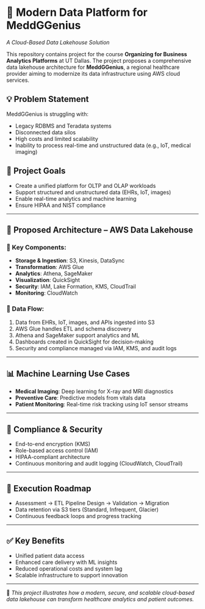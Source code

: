 # 🏥 Modern Data Platform for MeddGGenius  
*A Cloud-Based Data Lakehouse Solution*

This repository contains project for the course **Organizing for Business Analytics Platforms** at UT Dallas. The project proposes a comprehensive data lakehouse architecture for **MeddGGenius**, a regional healthcare provider aiming to modernize its data infrastructure using AWS cloud services.

## 💡 Problem Statement

MeddGGenius is struggling with:
- Legacy RDBMS and Teradata systems
- Disconnected data silos
- High costs and limited scalability
- Inability to process real-time and unstructured data (e.g., IoT, medical imaging)

## 🎯 Project Goals

- Create a unified platform for OLTP and OLAP workloads
- Support structured and unstructured data (EHRs, IoT, images)
- Enable real-time analytics and machine learning
- Ensure HIPAA and NIST compliance

---

## 🧱 Proposed Architecture – AWS Data Lakehouse

### 🔹 Key Components:
- **Storage & Ingestion**: S3, Kinesis, DataSync
- **Transformation**: AWS Glue
- **Analytics**: Athena, SageMaker
- **Visualization**: QuickSight
- **Security**: IAM, Lake Formation, KMS, CloudTrail
- **Monitoring**: CloudWatch

### 🔄 Data Flow:
1. Data from EHRs, IoT, images, and APIs ingested into S3
2. AWS Glue handles ETL and schema discovery
3. Athena and SageMaker support analytics and ML
4. Dashboards created in QuickSight for decision-making
5. Security and compliance managed via IAM, KMS, and audit logs

---

## 📊 Machine Learning Use Cases

- **Medical Imaging**: Deep learning for X-ray and MRI diagnostics
- **Preventive Care**: Predictive models from vitals data
- **Patient Monitoring**: Real-time risk tracking using IoT sensor streams

---

## 🔐 Compliance & Security

- End-to-end encryption (KMS)
- Role-based access control (IAM)
- HIPAA-compliant architecture
- Continuous monitoring and audit logging (CloudWatch, CloudTrail)

---

## 🧭 Execution Roadmap

- Assessment → ETL Pipeline Design → Validation → Migration  
- Data retention via S3 tiers (Standard, Infrequent, Glacier)
- Continuous feedback loops and progress tracking

---

## ✅ Key Benefits

- Unified patient data access
- Enhanced care delivery with ML insights
- Reduced operational costs and system lag
- Scalable infrastructure to support innovation

---

📌 *This project illustrates how a modern, secure, and scalable cloud-based data lakehouse can transform healthcare analytics and patient outcomes.*
